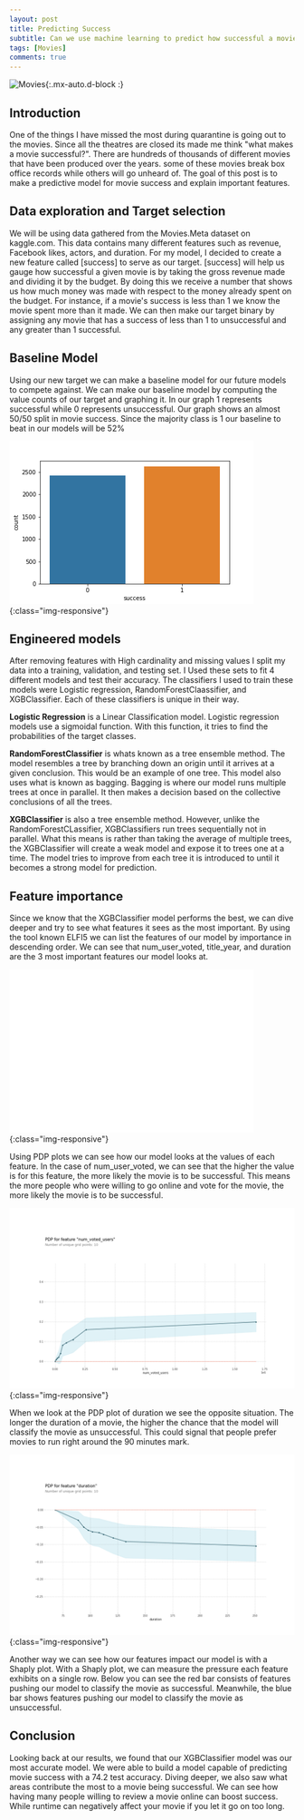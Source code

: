 ```yaml
---
layout: post
title: Predicting Success
subtitle: Can we use machine learning to predict how successful a movie will be?
tags: [Movies]
comments: true
---
```


![Movies](https://cdn.pixabay.com/photo/2017/11/24/10/43/admission-2974645_960_720.jpg){:.mx-auto.d-block :}

## Introduction

  One of the things I have missed the most during quarantine is going out to the movies. Since all the theatres are closed its made me think "what makes a movie successful?". There are hundreds of thousands of different movies that have been produced over the years. some of these movies break box office records while others will go unheard of. The goal of this post is to make a predictive model for movie success and explain important features.
 
## Data exploration and Target selection
  
  We will be using data gathered from the Movies.Meta dataset on kaggle.com. This data contains many different features such as revenue, Facebook likes, actors, and duration. For my model, I decided to create a new feature called [success] to serve as our target. [success] will help us gauge how successful a given movie is by taking the gross revenue made and dividing it by the budget. By doing this we receive a number that shows us how much money was made with respect to the money already spent on the budget. For instance, if a movie's success is less than 1 we know the movie spent more than it made. We can then make our target binary by assigning any movie that has a success of less than 1 to unsuccessful and any greater than 1 successful.
  
## Baseline Model
  
  Using our new target we can make a baseline model for our future models to compete against. We can make our baseline model by computing the value counts of our target and graphing it. In our graph 1 represents successful while 0 represents unsuccessful. Our graph shows an almost 50/50 split in movie success. Since the majority class is 1 our baseline to beat in our models will be 52% 
  
![image](/assets/img/Baseline.png){:class="img-responsive"}

## Engineered models

  After removing features with High cardinality and missing values I split my data into a training, validation, and testing set. I Used these sets to fit 4 different models
and test their accuracy. The classifiers I used to train these models were Logistic regression, RandomForestClaassifier, and XGBClassifier. Each of these classifiers is unique in their way.

**Logistic Regression** is a Linear Classification model. Logistic regression models use a sigmoidal function. With this function, it tries to find the probabilities of the target classes.

**RandomForestClassifier** is whats known as a tree ensemble method. The model resembles a tree by branching down an origin until it arrives at a given conclusion. This would be an example of one tree. This model also uses what is known as bagging. Bagging is where our model runs multiple trees at once in parallel. It then makes a decision based on the collective conclusions of all the trees.

**XGBClassifier** is also a tree ensemble method. However, unlike the RandomForestCLassifier, XGBClassifiers run trees sequentially not in parallel. What this means is rather than taking the average of multiple trees, the XGBClassifier will create a weak model and expose it to trees one at a time. The model tries to improve from each tree it is introduced to until it becomes a strong model for prediction.

  
## Feature importance

  Since we know that the XGBClassifier model performs the best, we can dive deeper and try to see what features it sees as the most important. By using the tool known ELFI5 we can list the features of our model by importance in descending order. We can see that num_user_voted, title_year, and duration are the 3 most important features our model looks at. 

![image](/assets/img/ELFI5.png){:class="img-responsive"}

  Using PDP plots we can see how our model looks at the values of each feature. In the case of num_user_voted, we can see that the higher the value is for this feature, the more likely the movie is to be successful. This means the more people who were willing to go online and vote for the movie, the more likely the movie is to be successful.
  
![image](/assets/img/PDP_num_user_vote.png){:class="img-responsive"}

  When we look at the PDP plot of duration we see the opposite situation. The longer the duration of a movie, the higher the chance that the model will classify the movie as unsuccessful. This could signal that people prefer movies to run right around the 90 minutes mark.

![image](/assets/img/PDP_duration.png){:class="img-responsive"}

  Another way we can see how our features impact our model is with a Shaply plot. With a Shaply plot, we can measure the pressure each feature exhibits on a single row. Below you can see the red bar consists of features pushing our model to classify the movie as successful. Meanwhile, the blue bar shows features pushing our model to classify the movie as unsuccessful.
  
## Conclusion

  Looking back at our results, we found that our XGBClassifier model was our most accurate model. We were able to build a model capable of predicting movie success with a 74.2 test accuracy. Diving deeper, we also saw what areas contribute the most to a movie being successful. We can see how having many people willing to review a movie online can boost success. While runtime can negatively affect your movie if you let it go on too long.
